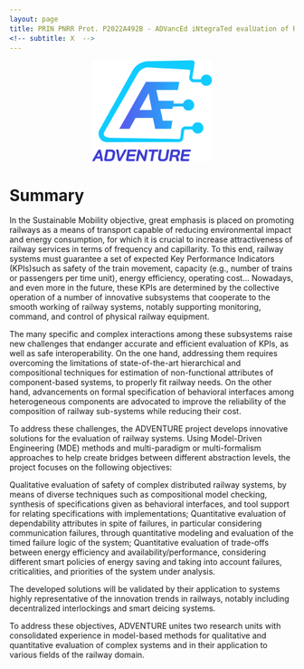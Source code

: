 ```yaml
---
layout: page
title: PRIN PNRR Prot. P2022A492B - ADVancEd iNtegraTed evalUation of Railway systEms (ADVENTURE)
<!-- subtitle: X  -->
---  
```

<div style="text-align: center">
<figure>
    <img src="/img/logos/adventure.png"
         alt="" style="text-align: center; width: 50%;">
    <figcaption></figcaption>
</figure>
</div>

# Summary 
In the Sustainable Mobility objective, great emphasis is placed on promoting railways as a means of transport capable of reducing         environmental impact and energy consumption, for which it is crucial to increase attractiveness of railway services in terms of frequency and capillarity. To this end, railway systems must guarantee a set of expected Key Performance Indicators (KPIs)such as safety of the train movement, capacity (e.g., number of trains or passengers per time unit), energy efficiency, operating cost... Nowadays, and even more in the future, these KPIs are determined by the collective operation of a number of innovative subsystems that cooperate to the smooth working of railway systems, notably supporting monitoring, command, and control of physical railway equipment.

The many specific and complex interactions among these subsystems raise new challenges that endanger accurate and efficient evaluation of KPIs, as well as safe interoperability. On the one hand, addressing them requires overcoming the limitations of state-of-the-art hierarchical and compositional techniques for estimation of non-functional attributes of component-based systems, to properly fit railway needs. On the other hand, advancements on formal specification of behavioral interfaces among heterogeneous components are advocated to improve the reliability of the composition of railway sub-systems while reducing their cost.

To address these challenges, the ADVENTURE project develops innovative solutions for the evaluation of railway systems.
Using Model-Driven Engineering (MDE) methods and multi-paradigm or multi-formalism approaches to help create bridges between different abstraction levels, the project focuses on the following objectives:

Qualitative evaluation of safety of complex distributed railway systems, by means of diverse techniques such as compositional model checking, synthesis of specifications given as behavioral interfaces, and tool support for relating specifications with implementations;</li>
Quantitative evaluation of dependability attributes in spite of failures, in particular considering communication failures, through quantitative modeling and evaluation of the timed failure logic of the system;</li>
Quantitative evaluation of trade-offs between energy efficiency and availability/performance, considering different smart policies of energy saving and taking into account failures, criticalities, and priorities of the system under analysis.

The developed solutions will be validated by their application to systems highly representative of the innovation trends in railways, notably including decentralized interlockings and smart deicing systems.

To address these objectives, ADVENTURE unites two research units with consolidated experience in model-based methods for qualitative and quantitative evaluation of complex systems and in their application to various fields of the railway domain.
